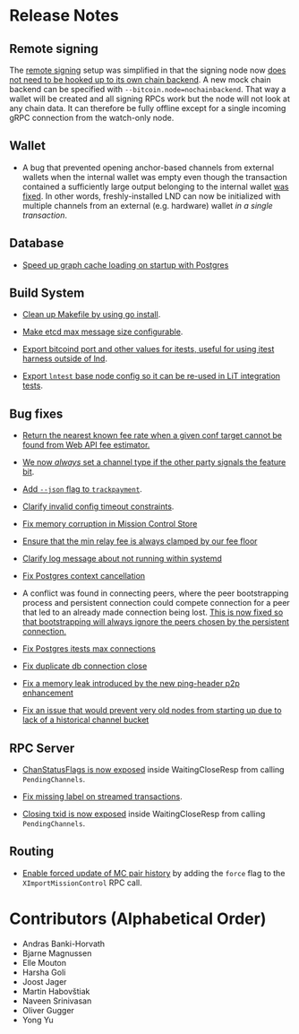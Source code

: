 # Release Notes

## Remote signing

The [remote signing](../remote-signing.md) setup was simplified in that the
signing node now [does not need to be hooked up to its own chain
backend](https://github.com/lightningnetwork/lnd/pull/6006). A new mock chain
backend can be specified with `--bitcoin.node=nochainbackend`. That way a wallet
will be created and all signing RPCs work but the node will not look at any
chain data. It can therefore be fully offline except for a single incoming gRPC
connection from the watch-only node.

## Wallet

* A bug that prevented opening anchor-based channels from external wallets when
  the internal wallet was empty even though the transaction contained a
  sufficiently large output belonging to the internal wallet
  [was fixed](https://github.com/lightningnetwork/lnd/pull/5539).
  In other words, freshly-installed LND can now be initialized with multiple
  channels from an external (e.g. hardware) wallet *in a single transaction*.

## Database

* [Speed up graph cache loading on startup with
Postgres](https://github.com/lightningnetwork/lnd/pull/6111)

## Build System

* [Clean up Makefile by using go
  install](https://github.com/lightningnetwork/lnd/pull/6035).

* [Make etcd max message size
  configurable](https://github.com/lightningnetwork/lnd/pull/6049).

* [Export bitcoind port and other values for itests, useful for
  using itest harness outside of
  lnd](https://github.com/lightningnetwork/lnd/pull/6050).

* [Export `lntest` base node config so it can be re-used in LiT integration
  tests](https://github.com/lightningnetwork/lnd/pull/6139).

## Bug fixes

* [Return the nearest known fee rate when a given conf target cannot be found
  from Web API fee estimator.](https://github.com/lightningnetwork/lnd/pull/6062)

* [We now _always_ set a channel type if the other party signals the feature
  bit](https://github.com/lightningnetwork/lnd/pull/6075).

* [Add `--json` flag to
  `trackpayment`](https://github.com/lightningnetwork/lnd/pull/6060).

* [Clarify invalid config timeout
  constraints](https://github.com/lightningnetwork/lnd/pull/6073).

* [Fix memory corruption in Mission Control
  Store](https://github.com/lightningnetwork/lnd/pull/6068)
 
* [Ensure that the min relay fee is always clamped by our fee
  floor](https://github.com/lightningnetwork/lnd/pull/6076)

* [Clarify log message about not running within
  systemd](https://github.com/lightningnetwork/lnd/pull/6096)

* [Fix Postgres context cancellation](https://github.com/lightningnetwork/lnd/pull/6108)

* A conflict was found in connecting peers, where the peer bootstrapping
  process and persistent connection could compete connection for a peer that
  led to an already made connection being lost. [This is now fixed so that
  bootstrapping will always ignore the peers chosen by the persistent
  connection.](https://github.com/lightningnetwork/lnd/pull/6082)
  
* [Fix Postgres itests max connections](https://github.com/lightningnetwork/lnd/pull/6116)

* [Fix duplicate db connection close](https://github.com/lightningnetwork/lnd/pull/6140)

* [Fix a memory leak introduced by the new ping-header p2p enhancement](https://github.com/lightningnetwork/lnd/pull/6144)

* [Fix an issue that would prevent very old nodes from starting up due to lack of a historical channel bucket](https://github.com/lightningnetwork/lnd/pull/6159)


## RPC Server

* [ChanStatusFlags is now
  exposed](https://github.com/lightningnetwork/lnd/pull/5971) inside
  WaitingCloseResp from calling `PendingChannels`.

* [Fix missing label on streamed
  transactions](https://github.com/lightningnetwork/lnd/pull/5854).

* [Closing txid is now
  exposed](https://github.com/lightningnetwork/lnd/pull/6146) inside
  WaitingCloseResp from calling `PendingChannels`.


## Routing

* [Enable forced update of MC pair
  history](https://github.com/lightningnetwork/lnd/pull/6180) by adding the `force`
  flag to the `XImportMissionControl` RPC call.


# Contributors (Alphabetical Order)

* Andras Banki-Horvath
* Bjarne Magnussen
* Elle Mouton
* Harsha Goli
* Joost Jager
* Martin Habovštiak
* Naveen Srinivasan
* Oliver Gugger
* Yong Yu
